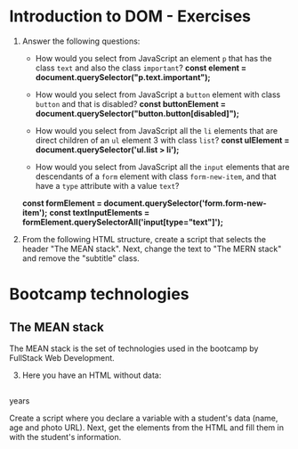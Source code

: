 # Introduction to DOM - Exercises

1. Answer the following questions:

   - How would you select from JavaScript an element `p` that has the class `text` and also the class `important`?
   **const element = document.querySelector("p.text.important");**

   - How would you select from JavaScript a `button` element with class `button` and that is disabled?
   **const buttonElement = document.querySelector("button.button[disabled]");**

   - How would you select from JavaScript all the `li` elements that are direct children of an `ul` element 3 with class `list`?
   **const ulElement = document.querySelector('ul.list > li');**

   - How would you select from JavaScript all the `input` elements that are descendants of a `form` element with class `form-new-item`, and that have a `type` attribute with a value `text`?

   **const formElement = document.querySelector('form.form-new-item');**
   **const textInputElements = formElement.querySelectorAll('input[type="text"]');**



2. From the following HTML structure, create a script that selects the header "The MEAN stack". Next, change the text to "The MERN stack" and remove the "subtitle" class.

<!DOCTYPE html>
<html lang="en">
<head>
    <meta charset="UTF-8">
    <meta name="viewport" content="width=device-width, initial-scale=1.0">
    <title>Modificar Texto y Clase</title>
</head>
<body>
    <main class="main-content">
        <h1 class="app-title">Bootcamp technologies</h1>
        <section class="info">
            <h2 class="subtitle">The MEAN stack</h2>
            <p class="text">
                The MEAN stack is the set of technologies used in the bootcamp by
                FullStack Web Development.
            </p>
        </section>
    </main>
    <script>
        const subtitleElement = document.querySelector('.subtitle');
        if (subtitleElement) {
            subtitleElement.textContent = 'The MERN stack';
            subtitleElement.classList.remove('subtitle');
        }
    </script>
</body>
</html>


3. Here you have an HTML without data:

<!DOCTYPE html>
<html lang="en">
<head>
    <meta charset="UTF-8">
    <meta name="viewport" content="width=device-width, initial-scale=1.0">
    <title>Fill Student Information</title>
</head>
<body>
    <article class="student">
        <h2 class="student-name"></h2>
        <span class="student-age"></span> years
        <img class="student-photo" src="" alt="" />
    </article>
    <script>
        const studentData = {
            name: "Arnau Gallego",
            age: 19,
            photoUrl: "https://escolapiamataro.com/fp/daw2/arnau-gallego.jpg"
        };
        const name = document.querySelector('.student-name');
        const age = document.querySelector('.student-age');
        const photo = document.querySelector('.student-photo');
        if (name) {
            name.textContent = studentData.name;
        }
        if (age) {
            age.textContent = studentData.age;
        }
        if (photo) {
            photo.src = studentData.photoUrl;
            photo.alt = " foto de " + studentData.name;
        }
    </script>
</body>
</html>

Create a script where you declare a variable with a student's data
(name, age and photo URL). Next, get the elements from the HTML
and fill them in with the student's information.
